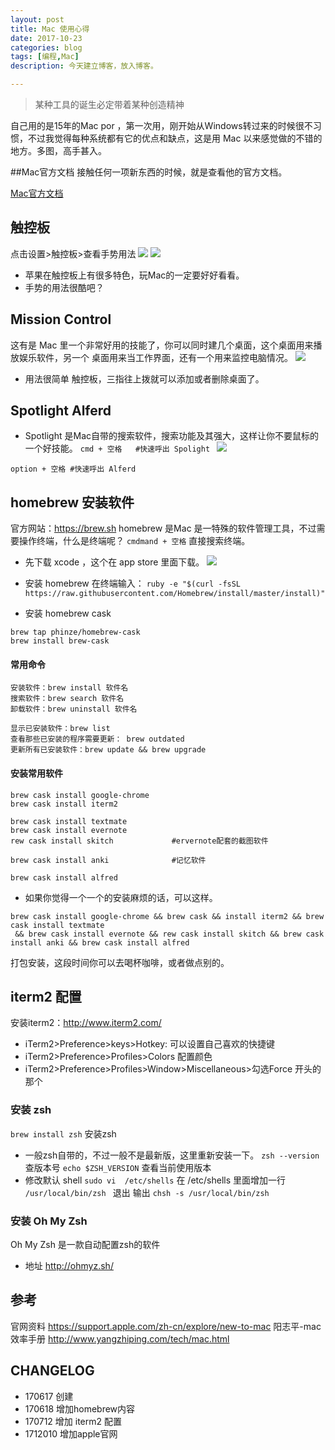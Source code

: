 ```yaml
---
layout: post
title: Mac 使用心得
date: 2017-10-23
categories: blog
tags: [编程,Mac]
description: 今天建立博客，放入博客。

---
```

> 某种工具的诞生必定带着某种创造精神

自己用的是15年的Mac por ，第一次用，刚开始从Windows转过来的时候很不习惯，不过我觉得每种系统都有它的优点和缺点，这是用 Mac 以来感觉做的不错的地方。多图，高手甚入。

##Mac官方文档
接触任何一项新东西的时候，就是查看他的官方文档。

[Mac官方文档](https://support.apple.com/zh-cn/explore/new-to-mac)
## 触控板
点击设置>触控板>查看手势用法
![](http://p85pnardv.bkt.clouddn.com/18-7-25/79307404.jpg)
![](http://p85pnardv.bkt.clouddn.com/18-7-25/93910874.jpg)



- 苹果在触控板上有很多特色，玩Mac的一定要好好看看。
- 手势的用法很酷吧？


## Mission Control
这有是 Mac 里一个非常好用的技能了，你可以同时建几个桌面，这个桌面用来播放娱乐软件，另一个
桌面用来当工作界面，还有一个用来监控电脑情况。
![](http://p85pnardv.bkt.clouddn.com/18-7-25/34674432.jpg)

- 用法很简单 触控板，三指往上拨就可以添加或者删除桌面了。



##      Spotlight     Alferd
- Spotlight 是Mac自带的搜索软件，搜索功能及其强大，这样让你不要鼠标的一个好技能。
`cmd + 空格   #快速呼出 Spolight `
![](http://p85pnardv.bkt.clouddn.com/18-7-25/10162179.jpg)

`option + 空格 #快速呼出 Alferd `


## homebrew  安装软件
官方网站：https://brew.sh
homebrew 是Mac 是一特殊的软件管理工具，不过需要操作终端，什么是终端呢？
` cmdmand + 空格 ` 直接搜索终端。

- 先下载 xcode ，这个在 app store 里面下载。
![](http://p85pnardv.bkt.clouddn.com/18-7-25/80453077.jpg)

- 安装 homebrew
在终端输入：
`ruby -e "$(curl -fsSL https://raw.githubusercontent.com/Homebrew/install/master/install)"`

- 安装 homebrew cask
```
brew tap phinze/homebrew-cask
brew install brew-cask
```

#### 常用命令
```
安装软件：brew install 软件名
搜索软件：brew search 软件名
卸载软件：brew uninstall 软件名

显示已安装软件：brew list
查看那些已安装的程序需要更新： brew outdated
更新所有已安装软件：brew update && brew upgrade
```

#### 安装常用软件
```
brew cask install google-chrome  
brew cask install iterm2

brew cask install textmate
brew cask install evernote
rew cask install skitch             #ervernote配套的截图软件

brew cask install anki              #记忆软件

brew cask install alfred

```
- 如果你觉得一个一个的安装麻烦的话，可以这样。
```
brew cask install google-chrome && brew cask && install iterm2 && brew cask install textmate
 && brew cask install evernote && rew cask install skitch && brew cask install anki && brew cask install alfred
```
打包安装，这段时间你可以去喝杯咖啡，或者做点别的。

## iterm2 配置
安装iterm2：http://www.iterm2.com/
- iTerm2>Preference>keys>Hotkey:  可以设置自己喜欢的快捷键
- iTerm2>Preference>Profiles>Colors 配置颜色
- iTerm2>Preference>Profiles>Window>Miscellaneous>勾选Force 开头的那个


### 安装 zsh
`brew install zsh`  安装zsh
- 一般zsh自带的，不过一般不是最新版，这里重新安装一下。
`zsh --version` 查版本号
`echo $ZSH_VERSION` 查看当前使用版本
- 修改默认 shell
`sudo vi  /etc/shells` 
在 /etc/shells 里面增加一行 `/usr/local/bin/zsh ` 
退出 输出 `chsh -s /usr/local/bin/zsh`

### 安装 Oh My Zsh
Oh My Zsh 是一款自动配置zsh的软件
- 地址 http://ohmyz.sh/





## 参考
官网资料 https://support.apple.com/zh-cn/explore/new-to-mac
阳志平-mac效率手册 http://www.yangzhiping.com/tech/mac.html

## CHANGELOG
- 170617  创建
- 170618 增加homebrew内容
- 170712 增加 iterm2 配置
- 1712010 增加apple官网 
